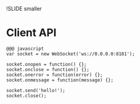 !SLIDE smaller

# Client API

	@@@ javascript
	var socket = new WebSocket('ws://0.0.0.0:8181');

	socket.onopen = function() {};
	socket.onclose = function() {};
	socket.onerror = function(error) {};
	socket.onmessage = function(message) {};

	socket.send('hello!');
	socket.close();

